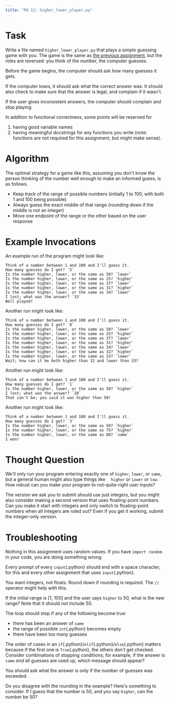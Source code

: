 ```yaml
---
title: "PA 12: higher_lower_player.py"
...
```


# Task

Write a file named `higher_lower_player.py` that plays a simple guessing game with you.
The game is the same as [the previous assignment](pa11-higher_lower.html),
but the roles are reversed: you think of the number, the computer guesses.

Before the game begins, the computer should ask how many guesses it gets.

If the computer loses, it should ask what the correct answer was.
It should also check to make sure that the answer is legal, and complain if it wasn't.

If the user gives inconsistent answers, the computer should complain and stop playing.

In addition to functional correctness, some points will be reserved for

1.  having good variable names
1.  having meaningful docstrings for any functions you write (note: functions are not required for this assignment, but might make sense).

# Algorithm

The optimal strategy for a game like this, assuming you don't know the person thinking of the number well enough to make an informed guess, is as follows.

-   Keep track of the range of possible numbers (initially 1 to 100, with both 1 and 100 being possible)
-   Always guess the exact middle of that range (rounding down if the middle is not an integer)
-   Move one endpoint of the range or the other based on the user response

# Example Invocations

An example run of the program might look like:

````
Think of a number between 1 and 100 and I'll guess it.
How many guesses do I get? `5`
Is the number higher, lower, or the same as 50? `lower`
Is the number higher, lower, or the same as 25? `higher`
Is the number higher, lower, or the same as 37? `lower`
Is the number higher, lower, or the same as 31? `higher`
Is the number higher, lower, or the same as 34? `lower`
I lost; what was the answer? `33`
Well played!
````

Another run might look like:

````
Think of a number between 1 and 100 and I'll guess it.
How many guesses do I get? `8`
Is the number higher, lower, or the same as 50? `lower`
Is the number higher, lower, or the same as 25? `higher`
Is the number higher, lower, or the same as 37? `lower`
Is the number higher, lower, or the same as 31? `higher`
Is the number higher, lower, or the same as 34? `lower`
Is the number higher, lower, or the same as 32? `higher`
Is the number higher, lower, or the same as 33? `lower`
Wait; how can it be both higher than 32 and lower than 33?
````

Another run might look like:

````
Think of a number between 1 and 100 and I'll guess it.
How many guesses do I get? `1`
Is the number higher, lower, or the same as 50? `higher`
I lost; what was the answer? `20`
That can't be; you said it was higher than 50!
````


Another run might look like:

````
Think of a number between 1 and 100 and I'll guess it.
How many guesses do I get? `3`
Is the number higher, lower, or the same as 50? `higher`
Is the number higher, lower, or the same as 75? `higher`
Is the number higher, lower, or the same as 88? `same`
I won!
````


# Thought Question

We'll only run your program entering exactly one of `higher`, `lower`, or `same`, but a general human might also type things like `  higher` or `Lower` or `low`.
How robust can you make your program to not-quite-right user inputs?

The version we ask you to submit should use just integers, but you might also consider making a second version that uses floating-point numbers.
Can you make it start with integers and only switch to floating-point numbers when all integers are ruled out?
Even if you get it working, submit the integer-only version.

# Troubleshooting

Nothing in this assignment uses random values.  If you have `import random` in your code, you are doing something wrong.

Every prompt of every `input`{.python} should end with a space character, for this and every other assignment that uses `input`{.python}. 

You want integers, not floats.  Round down if rounding is required.  The `//` operator might help with this.

If the initial range is \[1, 100\] and the user says `higher` to 50, what is the new range?
Note that it should *not* include 50.

The loop should stop if any of the following become true:

-   there has been an answer of `same`
-   the range of possible `int`{.python} becomes empty
-   there have been too many guesses

The order of cases in an `if`{.python}/`elif`{.python}/`else`{.python} matters because if the first one is `True`{.python}, the others don't get checked.
Consider combinations of stopping conditions;
for example, if the answer is `same` *and* all guesses are used up, which message should appear?

You should ask what the answer is only if the number of guesses was exceeded.

Do you disagree with the rounding in the example? Here's something to consider. If I guess that the number is 50, and you say `higher`, can the number be 50?


